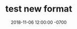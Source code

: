 ---
date: 2018-11-06 12:00:00 -0700
title: test new format
event:
  start: 2018-11-05 13:00:00
  end: 2018-11-08 17:00:00
  location: Edmonton, AB, Canada
  timezone: PDT
tags:
 - test
---